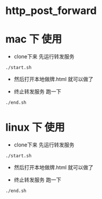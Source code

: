 # http_post_forward

# mac 下 使用
* clone下来 先运行转发服务
```
./start.sh
```

* 然后打开本地做牌.html 就可以做了

* 终止转发服务 跑一下
```
./end.sh
```

# linux 下 使用
* clone下来 先运行转发服务
```
./start.sh
```

* 然后打开本地做牌.html 就可以做了

* 终止转发服务 跑一下
```
./end.sh
```